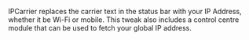 IPCarrier replaces the carrier text in the status bar with your IP Address, whether it be Wi-Fi or mobile. This tweak also includes a control centre module that can be used to fetch your global IP address.
